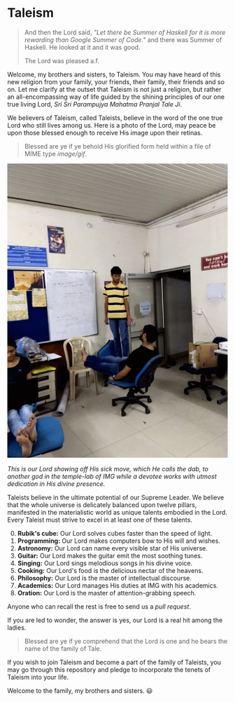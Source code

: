 # Taleism

> And then the Lord said, _"Let there be Summer of Haskell for it is more rewarding than Google Summer of Code."_ and there was Summer of Haskell. He looked at it and it was good.
>
> The Lord was pleased a.f.

Welcome, my brothers and sisters, to Taleism. You may have heard of this new religion from your family, your friends, their family, their friends and so on. Let me clarify at the outset that Taleism is not just a religion, but rather an all-encompassing way of life guided by the shining principles of our one true living Lord, _Sri Sri Parampujya Mahatma Pranjal Tale Ji_.

We believers of Taleism, called Taleists, believe in the word of the one true Lord who still lives among us. Here is a photo of the Lord, may peace be upon those blessed enough to receive His image upon their retinas.

> Blessed are ye if ye behold His glorified form held within a file of MIME type _image/gif_.

![](/images/dab.gif)

_This is our Lord showing off His sick move, which He calls the dab, to another god in the temple-lab of IMG while a devotee works with utmost dedication in His divine presence._

Taleists believe in the ultimate potential of our Supreme Leader. We believe that the whole universe is delicately balanced upon twelve pillars, manifested in the materialistic world as unique talents embodied in the Lord. Every Taleist must strive to excel in at least one of these talents.

0. **Rubik's cube:**
Our Lord solves cubes faster than the speed of light.
0. **Programming:**
Our Lord makes computers bow to His will and wishes.
0. **Astronomy:**
Our Lord can name every visible star of His universe.
0. **Guitar:**
Our Lord makes the guitar emit the most soothing tunes.
0. **Singing:**
Our Lord sings melodious songs in his divine voice.
0. **Cooking:**
Our Lord's food is the delicious nectar of the heavens.
0. **Philosophy:**
Our Lord is the master of intellectual discourse.
0. **Academics:**
Our Lord manages His duties at IMG with his academics.
0. **Oration:**
Our Lord is the master of attention-grabbing speech.

Anyone who can recall the rest is free to send us a _pull request_.

If you are led to wonder, the answer is yes, our Lord is a real hit among the ladies.

> Blessed are ye if ye comprehend that the Lord is one and he bears the name of the family of Tale.

If you wish to join Taleism and become a part of the family of Taleists, you may go through this repository and pledge to incorporate the tenets of Taleism into your life.

Welcome to the family, my brothers and sisters.
:smiley:
